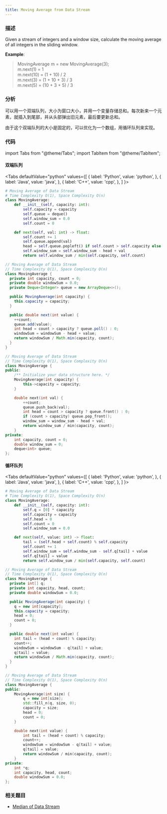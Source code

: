 ```yaml
---
title: Moving Average from Data Stream
---
```


### 描述

Given a stream of integers and a window size, calculate the moving average of all integers in the sliding window.

**Example**:

> MovingAverage m = new MovingAverage(3);  
> m.next(1) = 1  
> m.next(10) = (1 + 10) / 2  
> m.next(3) = (1 + 10 + 3) / 3  
> m.next(5) = (10 + 3 + 5) / 3

### 分析

可以用一个双端队列，大小为窗口大小，并用一个变量存储总和。每次新来一个元素，就插入到尾部，并从头部弹出旧元素，最后要更新总和。

由于这个双端队列的大小是固定的，可以优化为一个数组，用循环队列来实现。

### 代码

import Tabs from "@theme/Tabs";
import TabItem from "@theme/TabItem";

#### 双端队列

<Tabs
defaultValue="python"
values={[
{ label: 'Python', value: 'python', },
{ label: 'Java', value: 'java', },
{ label: 'C++', value: 'cpp', },
]
}>
<TabItem value="python">

```python
# Moving Average of Data Stream
# Time Complexity O(1), Space Complexity O(n)
class MovingAverage:
    def __init__(self, capacity: int):
        self.capacity = capacity
        self.queue = deque()
        self.window_sum = 0.0
        self.count = 0

    def next(self, val: int) -> float:
        self.count += 1
        self.queue.append(val)
        head = self.queue.popleft() if self.count > self.capacity else 0
        self.window_sum = self.window_sum - head + val
        return self.window_sum / min(self.capacity, self.count)
```

</TabItem>
<TabItem value="java">

```java
// Moving Average of Data Stream
// Time Complexity O(1), Space Complexity O(n)
class MovingAverage {
  private int capacity, count = 0;
  private double windowSum = 0.0;
  private Deque<Integer> queue = new ArrayDeque<>();

  public MovingAverage(int capacity) {
    this.capacity = capacity;
  }

  public double next(int value) {
    ++count;
    queue.add(value);
    int head = count > capacity ? queue.poll() : 0;
    windowSum = windowSum - head + value;
    return windowSum / Math.min(capacity, count);
  }
}
```

</TabItem>
<TabItem value="cpp">

```cpp
// Moving Average of Data Stream
// Time Complexity O(1), Space Complexity O(n)
class MovingAverage {
public:
    /** Initialize your data structure here. */
    MovingAverage(int capacity) {
        this->capacity = capacity;
    }

    double next(int val) {
        ++count;
        queue.push_back(val);
        int head = count > capacity ? queue.front() : 0;
        if (count > capacity) queue.pop_front();
        window_sum = window_sum - head + val;
        return window_sum / min(capacity, count);
    }
private:
    int capacity, count = 0;
    double window_sum = 0;
    deque<int> queue;
};
```

</TabItem>
</Tabs>

#### 循环队列

<Tabs
defaultValue="python"
values={[
{ label: 'Python', value: 'python', },
{ label: 'Java', value: 'java', },
{ label: 'C++', value: 'cpp', },
]
}>
<TabItem value="python">

```python
# Moving Average of Data Stream
# Time Complexity O(1), Space Complexity O(n)
class MovingAverage:
    def __init__(self, capacity: int):
        self.q = [0] * capacity
        self.capacity = capacity
        self.head = 0
        self.count = 0
        self.window_sum = 0.0

    def next(self, value: int) -> float:
        tail = (self.head + self.count) % self.capacity
        self.count += 1
        self.window_sum = self.window_sum - self.q[tail] + value
        self.q[tail] = value
        return self.window_sum / min(self.capacity, self.count)
```

</TabItem>
<TabItem value="java">

```java
// Moving Average of Data Stream
// Time Complexity O(1), Space Complexity O(n)
class MovingAverage {  
  private int[] q;
  private int capacity, head, count;
  private double windowSum = 0.0;

  public MovingAverage(int capacity) {
    q = new int[capacity];
    this.capacity = capacity;
    head = 0;
    count = 0;
  }

  public double next(int value) {
    int tail = (head + count) % capacity;
    count++;
    windowSum = windowSum - q[tail] + value;
    q[tail] = value;
    return windowSum / Math.min(capacity, count);
  }
}
```

</TabItem>
<TabItem value="cpp">

```cpp
// Moving Average of Data Stream
// Time Complexity O(1), Space Complexity O(n)
class MovingAverage {
public:
    MovingAverage(int size) {
        q = new int[size];
        std::fill_n(q, size, 0);
        capacity = size;
        head = 0;
        count = 0;
    }

    double next(int value) {
        int tail = (head + count) % capacity;
        count++;
        windowSum = windowSum - q[tail] + value;
        q[tail] = value;
        return windowSum / min(capacity, count);
    }
private:
    int *q;
    int capacity, head, count;
    double windowSum = 0.0;
};

```

</TabItem>
</Tabs>

### 相关题目

- [Median of Data Stream](../stack/find-median-from-data-stream)

